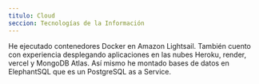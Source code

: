 ```yaml
---
titulo: Cloud
seccion: Tecnologías de la Información
---
```


He ejecutado contenedores Docker en Amazon Lightsail. También cuento con
experiencia desplegando aplicaciones en las nubes Heroku, render, vercel
y MongoDB Atlas. Así mismo he montado bases de datos en ElephantSQL que es un
PostgreSQL as a Service.